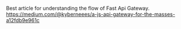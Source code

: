Best article for understanding the flow of Fast Api Gateway.
https://medium.com/@kyberneees/a-js-api-gateway-for-the-masses-a12fdb9e961c
